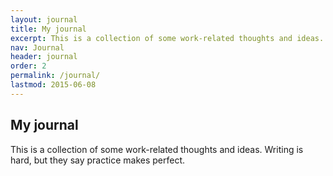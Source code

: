 ```yaml
---
layout: journal
title: My journal
excerpt: This is a collection of some work-related thoughts and ideas.
nav: Journal
header: journal
order: 2
permalink: /journal/
lastmod: 2015-06-08
---
```


## My journal

This is a collection of some work-related thoughts and ideas. Writing is hard, but they say practice makes perfect.

